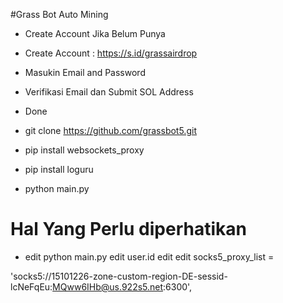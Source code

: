 #Grass Bot Auto Mining
- Create Account Jika Belum Punya
- Create Account : https://s.id/grassairdrop
- Masukin Email and Password
- Verifikasi Email dan Submit SOL Address
- Done

- git clone https://github.com/grassbot5.git
- pip install websockets_proxy
- pip install loguru
- python main.py

# Hal Yang Perlu diperhatikan
- edit python main.py
  edit user.id
  edit edit socks5_proxy_list =

'socks5://15101226-zone-custom-region-DE-sessid-lcNeFqEu:MQww6IHb@us.922s5.net:6300',



